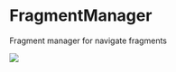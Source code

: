# FragmentManager
Fragment manager for navigate fragments

[![](https://jitpack.io/v/GlebKalinichenko/FragmentManager.svg)](https://jitpack.io/#GlebKalinichenko/FragmentManager)
